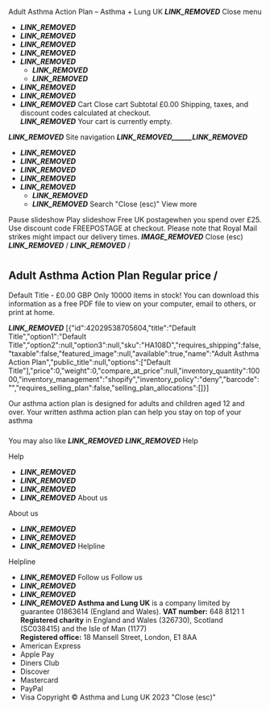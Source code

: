 
Adult Asthma Action Plan
– Asthma + Lung UK
___LINK_REMOVED___
Close menu
* ___LINK_REMOVED___
* ___LINK_REMOVED___
* ___LINK_REMOVED___
* ___LINK_REMOVED___
* ___LINK_REMOVED___ 
	+ ___LINK_REMOVED___
	+ ___LINK_REMOVED___
* ___LINK_REMOVED___
* ___LINK_REMOVED___
* ___LINK_REMOVED___
Cart
Close cart
Subtotal
£0.00
 Shipping, taxes, and discount codes calculated at checkout.  
___LINK_REMOVED___
 Your cart is currently empty.
 
___LINK_REMOVED___
Site navigation
___LINK_REMOVED______LINK_REMOVED___
* ___LINK_REMOVED___
* ___LINK_REMOVED___
* ___LINK_REMOVED___
* ___LINK_REMOVED___
* ___LINK_REMOVED___ 
	+ ___LINK_REMOVED___
	+ ___LINK_REMOVED___
Search
"Close (esc)"
 View more
 
Pause slideshow
Play slideshow
Free UK postagewhen you spend over £25. Use discount code FREEPOSTAGE at checkout. Please note that Royal Mail strikes might impact our delivery times.
___IMAGE_REMOVED___
Close (esc)
___LINK_REMOVED___
/
___LINK_REMOVED___
/
# 
 Adult Asthma Action Plan
Regular price
/
---
 Default Title - £0.00 GBP
 Only 10000 items in stock!
 You can download this information as a free PDF file to view on your computer, email to others, or print at home.
 
___LINK_REMOVED___
 [{"id":42029538705604,"title":"Default Title","option1":"Default Title","option2":null,"option3":null,"sku":"HA108D","requires\_shipping":false,"taxable":false,"featured\_image":null,"available":true,"name":"Adult Asthma Action Plan","public\_title":null,"options":["Default Title"],"price":0,"weight":0,"compare\_at\_price":null,"inventory\_quantity":10000,"inventory\_management":"shopify","inventory\_policy":"deny","barcode":"","requires\_selling\_plan":false,"selling\_plan\_allocations":[]}]
 
Our asthma action plan is designed for adults and children aged 12 and over.
Your written asthma action plan can help you stay on top of your asthma
### 
 You may also like
___LINK_REMOVED___
___LINK_REMOVED___ 
 Help
 
 Help
* ___LINK_REMOVED___
* ___LINK_REMOVED___
* ___LINK_REMOVED___
* ___LINK_REMOVED___
 About us
 
 About us
* ___LINK_REMOVED___
* ___LINK_REMOVED___
* ___LINK_REMOVED___
 Helpline
 
 Helpline
* ___LINK_REMOVED___
Follow us
 Follow us
* ___LINK_REMOVED___
* ___LINK_REMOVED___
* ___LINK_REMOVED___
**Asthma and Lung UK** is a company limited by guarantee 01863614 (England and Wales). **VAT number:** 648 8121 1  
**Registered charity** in England and Wales (326730), Scotland (SC038415) and the Isle of Man (1177)  
**Registered office:** 18 Mansell Street, London, E1 8AA
* American Express
* Apple Pay
* Diners Club
* Discover
* Mastercard
* PayPal
* Visa
Copyright © Asthma and Lung UK 2023
"Close (esc)"
